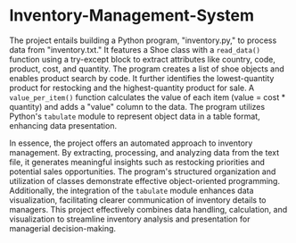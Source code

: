 # Inventory-Management-System
The project entails building a Python program, "inventory.py," to process data from "inventory.txt." It features a Shoe class with a `read_data()` function using a try-except block to extract attributes like country, code, product, cost, and quantity. The program creates a list of shoe objects and enables product search by code. It further identifies the lowest-quantity product for restocking and the highest-quantity product for sale. A `value_per_item()` function calculates the value of each item (value = cost * quantity) and adds a "value" column to the data. The program utilizes Python's `tabulate` module to represent object data in a table format, enhancing data presentation.

In essence, the project offers an automated approach to inventory management. By extracting, processing, and analyzing data from the text file, it generates meaningful insights such as restocking priorities and potential sales opportunities. The program's structured organization and utilization of classes demonstrate effective object-oriented programming. Additionally, the integration of the `tabulate` module enhances data visualization, facilitating clearer communication of inventory details to managers. This project effectively combines data handling, calculation, and visualization to streamline inventory analysis and presentation for managerial decision-making.
